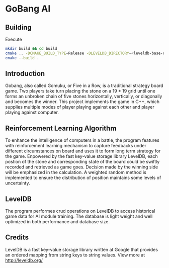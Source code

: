 # GoBang AI 
## Building

Execute
```bash
mkdir build && cd build
cmake .. -DCMAKE_BUILD_TYPE=Release -DLEVELDB_DIRECTORY=<leveldb-base-dir>
cmake --build .
```
## Introduction
Gobang, also called Gomuku, or Five in a Row, is a traditional strategy board game. Two players take turn placing the stone on a 19 * 19 grid until one forms an unbroken chain of five stones horizontally, vertically, or diagonally and becomes the winner. This project implements the game in C++, which supplies multiple modes of player playing against each other and player playing against computer. 

## Reinforcement Learning Algorithm
To enhance the intelligence of computers in a battle, the program features with reinforcement learning mechanism to capture feedbacks under different circumstances on board and uses it to form long term strategy for the game. Enpowered by the fast key-value storage library LevelDB, each postion of the stone and corresponding state of the board could be swiftly recorded and retrieved as game goes. Decision made by the winning side will be emphasized in the calculation. A weighted random method is implemented to ensure the distribution of position maintains some levels of uncertainty.

## LevelDB
The program performes crud operations on LevelDB to access historical game data for AI module training. The database is light weight and well optimized in both performance and database size.


## Credits
LevelDB is a fast key-value storage library written at Google that provides an ordered mapping from string keys to string values.
View more at http://leveldb.org/
